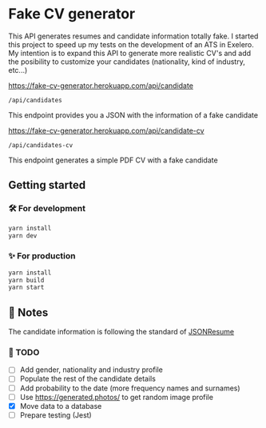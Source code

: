 # Fake CV generator

This API generates resumes and candidate information totally fake.
I started this project to speed up my tests on the development of an ATS in Exelero.
My intention is to expand this API to generate more realistic CV's and add the posibility to customize your candidates (nationality, kind of industry, etc...)

https://fake-cv-generator.herokuapp.com/api/candidate

```
/api/candidates
```

This endpoint provides you a JSON with the information of a fake candidate

https://fake-cv-generator.herokuapp.com/api/candidate-cv

```
/api/candidates-cv
```

This endpoint generates a simple PDF CV with a fake candidate

## Getting started

### 🛠️ For development

```bash
yarn install
yarn dev
```

### ✨ For production

```bash
yarn install
yarn build
yarn start
```

## 📄 Notes

The candidate information is following the standard of [JSONResume](https://jsonresume.org/)

### 📖 TODO

- [ ] Add gender, nationality and industry profile
- [ ] Populate the rest of the candidate details
- [ ] Add probability to the date (more frequency names and surnames)
- [ ] Use https://generated.photos/ to get random image profile
- [x] Move data to a database
- [ ] Prepare testing (Jest)
